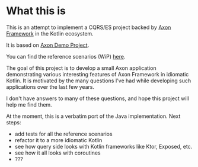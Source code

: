 # What this is

This is an attempt to implement a CQRS/ES project backed by [Axon Framework](https://www.axoniq.io) in the Kotlin ecosystem. 

It is based on [Axon Demo Project](https://github.com/azzazzel/scsc). 

You can find the reference scenarios (WiP) [here](docs/ReferenceScenarios.md).

The goal of this project is to develop a small Axon application demonstrating various interesting features of Axon Framework
in idiomatic Kotlin. It is motivated by the many questions I've had while developing such applications over the last few years.

I don't have answers to many of these questions, and hope this project will help me find them. 

At the moment, this is a verbatim port of the Java implementation. Next steps:
- add tests for all the reference scenarios
- refactor it to a more idiomatic Kotlin
- see how query side looks with Kotlin frameworks like Ktor, Exposed, etc. 
- see how it all looks with coroutines
- ???
